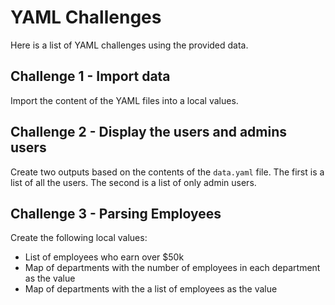 # YAML Challenges

Here is a list of YAML challenges using the provided data.

## Challenge 1 - Import data

Import the content of the YAML files into a local values.

## Challenge 2 - Display the users and admins users

Create two outputs based on the contents of the `data.yaml` file. The first is a list of all the users. The second is a list of only admin users.

## Challenge 3 - Parsing Employees

Create the following local values:

* List of employees who earn over $50k
* Map of departments with the number of employees in each department as the value
* Map of departments with the a list of employees as the value